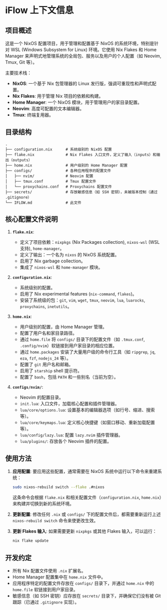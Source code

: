 # iFlow 上下文信息

## 项目概述

这是一个 NixOS 配置项目，用于管理和配置基于 NixOS 的系统环境，特别是针对 WSL (Windows Subsystem for Linux) 环境。它使用 Nix Flakes 和 Home Manager 来声明式地管理系统的全局包、服务以及用户的个人配置（如 Neovim, Tmux, Git 等）。

主要技术栈：
- **NixOS**: 一个基于 Nix 包管理器的 Linux 发行版，强调可重现性和声明式配置。
- **Nix Flakes**: 用于管理 Nix 项目的依赖和构建。
- **Home Manager**: 一个 NixOS 模块，用于管理用户的家目录配置。
- **Neovim**: 高度可配置的文本编辑器。
- **Tmux**: 终端复用器。

## 目录结构

```
.
├── configuration.nix      # 系统级别的 NixOS 配置
├── flake.nix              # Nix Flakes 入口文件，定义了输入（inputs）和输出（outputs）
├── home.nix               # 用户级别的 Home Manager 配置
├── configs/               # 各种应用程序的配置文件
│   ├── nvim/              # Neovim 配置
│   ├── tmux.conf          # Tmux 配置文件
│   └── proxychains.conf   # Proxychains 配置文件
├── secrets/               # 存放敏感信息（如 SSH 密钥），未被版本控制（通过 .gitignore）
└── IFLOW.md               # 此文件
```

## 核心配置文件说明

1.  **`flake.nix`**:
    - 定义了项目依赖：`nixpkgs` (Nix Packages collection), `nixos-wsl` (WSL 支持), `home-manager`。
    - 定义了输出：一个名为 `nixos` 的 NixOS 系统配置。
    - 启用了 Nix garbage collection。
    - 集成了 `nixos-wsl` 和 `home-manager` 模块。

2.  **`configuration.nix`**:
    - 系统级别的配置。
    - 启用了 Nix experimental features (`nix-command`, `flakes`)。
    - 安装了系统级的包：`git`, `vim`, `wget`, `tmux`, `neovim`, `lua`, `luarocks`, `proxychains`, `inetutils`。

3.  **`home.nix`**:
    - 用户级别的配置，由 Home Manager 管理。
    - 配置了用户名和家目录路径。
    - 通过 `home.file` 将 `configs/` 目录下的配置文件（如 `.tmux.conf`, `.config/nvim`）软链接到用户家目录的相应位置。
    - 通过 `home.packages` 安装了大量用户级的命令行工具（如 `ripgrep`, `jq`, `eza`, `fzf`, `nodejs_24` 等）。
    - 配置了 `git` 用户名和邮箱。
    - 启用了 `starship` shell 提示符。
    - 配置了 `bash`，包括 `PATH` 和一些别名（当前为空）。

4.  **`configs/nvim/`**:
    - Neovim 的配置目录。
    - `init.lua`: 入口文件，加载核心配置和插件管理器。
    - `lua/core/options.lua`: 设置基本的编辑器选项（如行号、缩进、搜索等）。
    - `lua/core/keymaps.lua`: 定义核心快捷键（如窗口移动、重新加载配置等）。
    - `lua/config/lazy.lua`: 配置 `lazy.nvim` 插件管理器。
    - `lua/plugins/`: 存放各个 Neovim 插件的配置。

## 使用方法

1.  **应用配置**:
    要应用这些配置，通常需要在 NixOS 系统中运行以下命令来重建系统：
    ```bash
    sudo nixos-rebuild switch --flake .#nixos
    ```
    这条命令会根据 `flake.nix` 和相关配置文件（`configuration.nix`, `home.nix`）来构建并切换到新的系统环境。

2.  **更新配置**:
    修改任何 `.nix` 或 `configs/` 下的配置文件后，都需要重新运行上述 `nixos-rebuild switch` 命令来使更改生效。

3.  **更新 Flakes 输入**:
    如果需要更新 `nixpkgs` 或其他 Flakes 输入，可以运行：
    ```bash
    nix flake update
    ```

## 开发约定

- 所有 Nix 配置文件使用 `.nix` 扩展名。
- Home Manager 配置集中在 `home.nix` 文件中。
- 应用程序特定的配置文件存放在 `configs/` 目录下，并通过 `home.nix` 中的 `home.file` 软链接到用户家目录。
- 敏感信息（如 SSH 密钥）应存放在 `secrets/` 目录下，并确保它们没有被 Git 跟踪（已通过 `.gitignore` 实现）。